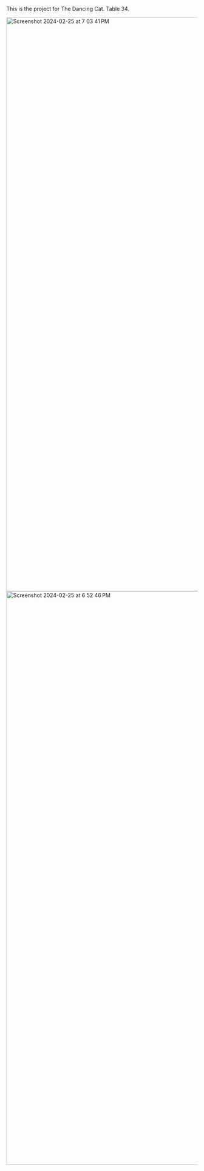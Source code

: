 This is the project for The Dancing Cat. 
Table 34. 

<img width="1512" alt="Screenshot 2024-02-25 at 7 03 41 PM" src="https://github.com/islamborghini/Biscuits2/assets/82131413/7a9da0a0-d321-4dc8-be18-fc99d2f03159">

<img width="1511" alt="Screenshot 2024-02-25 at 6 52 46 PM" src="https://github.com/islamborghini/Biscuits2/assets/82131413/cc11ab75-f3ee-4999-a9cc-cd04b24ba39f">
